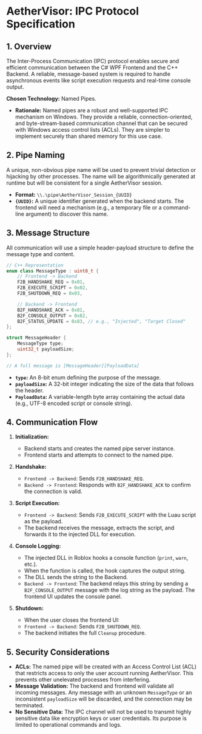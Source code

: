 # AetherVisor: IPC Protocol Specification

## 1. Overview

The Inter-Process Communication (IPC) protocol enables secure and efficient communication between the C# WPF Frontend and the C++ Backend. A reliable, message-based system is required to handle asynchronous events like script execution requests and real-time console output.

**Chosen Technology:** Named Pipes.
- **Rationale:** Named pipes are a robust and well-supported IPC mechanism on Windows. They provide a reliable, connection-oriented, and byte-stream-based communication channel that can be secured with Windows access control lists (ACLs). They are simpler to implement securely than shared memory for this use case.

## 2. Pipe Naming

A unique, non-obvious pipe name will be used to prevent trivial detection or hijacking by other processes. The name will be algorithmically generated at runtime but will be consistent for a single AetherVisor session.

- **Format:** `\\.\pipe\AetherVisor_Session_{UUID}`
- **`{UUID}`:** A unique identifier generated when the backend starts. The frontend will need a mechanism (e.g., a temporary file or a command-line argument) to discover this name.

## 3. Message Structure

All communication will use a simple header-payload structure to define the message type and content.

```cpp
// C++ Representation
enum class MessageType : uint8_t {
    // Frontend -> Backend
    F2B_HANDSHAKE_REQ = 0x01,
    F2B_EXECUTE_SCRIPT = 0x02,
    F2B_SHUTDOWN_REQ = 0x03,

    // Backend -> Frontend
    B2F_HANDSHAKE_ACK = 0x81,
    B2F_CONSOLE_OUTPUT = 0x82,
    B2F_STATUS_UPDATE = 0x83, // e.g., "Injected", "Target Closed"
};

struct MessageHeader {
    MessageType type;
    uint32_t payloadSize;
};

// A full message is [MessageHeader][PayloadData]
```

- **`type`:** An 8-bit enum defining the purpose of the message.
- **`payloadSize`:** A 32-bit integer indicating the size of the data that follows the header.
- **`PayloadData`:** A variable-length byte array containing the actual data (e.g., UTF-8 encoded script or console string).

## 4. Communication Flow

1.  **Initialization:**
    *   Backend starts and creates the named pipe server instance.
    *   Frontend starts and attempts to connect to the named pipe.

2.  **Handshake:**
    *   `Frontend -> Backend`: Sends `F2B_HANDSHAKE_REQ`.
    *   `Backend -> Frontend`: Responds with `B2F_HANDSHAKE_ACK` to confirm the connection is valid.

3.  **Script Execution:**
    *   `Frontend -> Backend`: Sends `F2B_EXECUTE_SCRIPT` with the Luau script as the payload.
    *   The backend receives the message, extracts the script, and forwards it to the injected DLL for execution.

4.  **Console Logging:**
    *   The injected DLL in Roblox hooks a console function (`print`, `warn`, etc.).
    *   When the function is called, the hook captures the output string.
    *   The DLL sends the string to the Backend.
    *   `Backend -> Frontend`: The backend relays this string by sending a `B2F_CONSOLE_OUTPUT` message with the log string as the payload. The frontend UI updates the console panel.

5.  **Shutdown:**
    *   When the user closes the frontend UI:
    *   `Frontend -> Backend`: Sends `F2B_SHUTDOWN_REQ`.
    *   The backend initiates the full `Cleanup` procedure.

## 5. Security Considerations

- **ACLs:** The named pipe will be created with an Access Control List (ACL) that restricts access to only the user account running AetherVisor. This prevents other unelevated processes from interfering.
- **Message Validation:** The backend and frontend will validate all incoming messages. Any message with an unknown `MessageType` or an inconsistent `payloadSize` will be discarded, and the connection may be terminated.
- **No Sensitive Data:** The IPC channel will not be used to transmit highly sensitive data like encryption keys or user credentials. Its purpose is limited to operational commands and logs.
